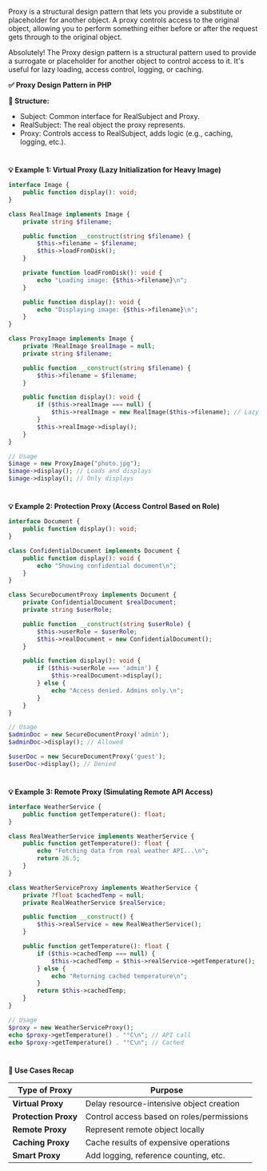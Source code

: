Proxy is a structural design pattern that lets you provide a substitute or placeholder for another object. A proxy controls access to the original object, allowing you to perform something either before or after the request gets through to the original object.


Absolutely! The Proxy design pattern is a structural pattern used to provide a surrogate or placeholder for another object to control access to it. It's useful for lazy loading, access control, logging, or caching.

**✅ Proxy Design Pattern in PHP**

**🧱 Structure:**
- Subject: Common interface for RealSubject and Proxy.
- RealSubject: The real object the proxy represents.
- Proxy: Controls access to RealSubject, adds logic (e.g., caching, logging, etc.).

#

**💡 Example 1: Virtual Proxy (Lazy Initialization for Heavy Image)**

```php
interface Image {
    public function display(): void;
}

class RealImage implements Image {
    private string $filename;

    public function __construct(string $filename) {
        $this->filename = $filename;
        $this->loadFromDisk();
    }

    private function loadFromDisk(): void {
        echo "Loading image: {$this->filename}\n";
    }

    public function display(): void {
        echo "Displaying image: {$this->filename}\n";
    }
}

class ProxyImage implements Image {
    private ?RealImage $realImage = null;
    private string $filename;

    public function __construct(string $filename) {
        $this->filename = $filename;
    }

    public function display(): void {
        if ($this->realImage === null) {
            $this->realImage = new RealImage($this->filename); // Lazy loading
        }
        $this->realImage->display();
    }
}

// Usage
$image = new ProxyImage("photo.jpg");
$image->display(); // Loads and displays
$image->display(); // Only displays

```
#

**💡 Example 2: Protection Proxy (Access Control Based on Role)**

```php
interface Document {
    public function display(): void;
}

class ConfidentialDocument implements Document {
    public function display(): void {
        echo "Showing confidential document\n";
    }
}

class SecureDocumentProxy implements Document {
    private ConfidentialDocument $realDocument;
    private string $userRole;

    public function __construct(string $userRole) {
        $this->userRole = $userRole;
        $this->realDocument = new ConfidentialDocument();
    }

    public function display(): void {
        if ($this->userRole === 'admin') {
            $this->realDocument->display();
        } else {
            echo "Access denied. Admins only.\n";
        }
    }
}

// Usage
$adminDoc = new SecureDocumentProxy('admin');
$adminDoc->display(); // Allowed

$userDoc = new SecureDocumentProxy('guest');
$userDoc->display(); // Denied

```
#
**💡 Example 3: Remote Proxy (Simulating Remote API Access)**

```php
interface WeatherService {
    public function getTemperature(): float;
}

class RealWeatherService implements WeatherService {
    public function getTemperature(): float {
        echo "Fetching data from real weather API...\n";
        return 26.5;
    }
}

class WeatherServiceProxy implements WeatherService {
    private ?float $cachedTemp = null;
    private RealWeatherService $realService;

    public function __construct() {
        $this->realService = new RealWeatherService();
    }

    public function getTemperature(): float {
        if ($this->cachedTemp === null) {
            $this->cachedTemp = $this->realService->getTemperature();
        } else {
            echo "Returning cached temperature\n";
        }
        return $this->cachedTemp;
    }
}

// Usage
$proxy = new WeatherServiceProxy();
echo $proxy->getTemperature() . "°C\n"; // API call
echo $proxy->getTemperature() . "°C\n"; // Cached

```

#
**🧠 Use Cases Recap**

| Type of Proxy        | Purpose                                   |
| -------------------- | ----------------------------------------- |
| **Virtual Proxy**    | Delay resource-intensive object creation  |
| **Protection Proxy** | Control access based on roles/permissions |
| **Remote Proxy**     | Represent remote object locally           |
| **Caching Proxy**    | Cache results of expensive operations     |
| **Smart Proxy**      | Add logging, reference counting, etc.     |

